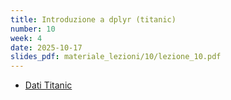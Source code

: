```yaml
---
title: Introduzione a dplyr (titanic)
number: 10
week: 4
date: 2025-10-17
slides_pdf: materiale_lezioni/10/lezione_10.pdf
---
```


- [Dati Titanic](../materiale_lezioni/10/titanic.csv)